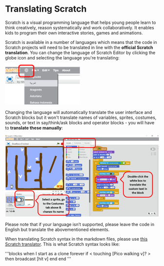 # Translating Scratch

Scratch is a visual programming language that helps young people learn to think creatively, reason systematically and work collaboratively. It enables kids to program their own interactive stories, games and animations. 

Scratch is available in a number of languages which means that the code in Scratch projects will need to be translated in line with the **official Scratch translation**. You can change the language of Scratch Editor by clicking the globe icon and selecting the language you're translating:

![screenshot](images/Scratch_display_language.png)

Changing the language will automatically translate the user interface and Scratch blocks but it won't translate names of variables, sprites, costumes, sounds, or text in say/think/ask blocks and operator blocks - you will have to **translate these manually**:

![screenshot](images/Scratch_translatable_elements.png)

Please note that if your language isn’t supported, please leave the code in English but translate the abovementioned elements.

When translating Scratch syntax in the markdown files, please use [this Scratch translator](http://scratchblocks.github.io/translator/). This is what Scratch syntax looks like:

'''blocks
		when I start as a clone
		forever
			if < touching [Pico walking v]? > then
				broadcast [hit v]
			end
		end
'''
